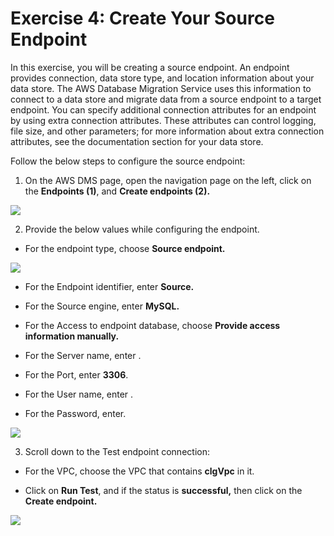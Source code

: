 # Exercise 4: Create Your Source Endpoint

In this exercise, you will be creating a source endpoint. An endpoint provides connection, data store type, and location information about your data store. The AWS Database Migration Service uses this information to connect to a data store and migrate data from a source endpoint to a target endpoint. You can specify additional connection attributes for an endpoint by using extra connection attributes. These attributes can control logging, file size, and other parameters; for more information about extra connection attributes, see the documentation section for your data store.

Follow the below steps to configure the source endpoint:

1. On the AWS DMS page, open the navigation page on the left, click on the **Endpoints (1)**, and **Create endpoints (2).**

![](screenshots/six36.png)

2. Provide the below values while configuring the endpoint.

* For the endpoint type, choose **Source endpoint.**

![](screenshots/six37.png)

* For the Endpoint identifier, enter **Source.**

* For the Source engine, enter **MySQL.**

* For the Access to endpoint database, choose **Provide access information manually.**

* For the Server name, enter .

* For the Port, enter **3306**.

* For the User name, enter .

* For the Password, enter.

![](screenshots/six38.png)

3. Scroll down to the Test endpoint connection:

* For the VPC, choose the VPC that contains **clgVpc** in it.

* Click on **Run Test**, and if the status is **successful,** then click on the **Create endpoint.**

![](screenshots/six39.png)